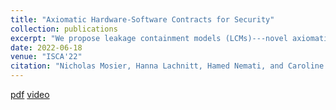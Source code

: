 ```yaml
---
title: "Axiomatic Hardware-Software Contracts for Security"
collection: publications
excerpt: "We propose leakage containment models (LCMs)---novel axiomatic security contracts which support formally reasoning about the security guarantees of programs when they run on particular microarchitectures. Our core contribution is an axiomatic vocabulary for formalizing LCMs, derived from the established axiomatic vocabulary for formalizing processor memory consistency models. Using this vocabulary, we formalize microarchitectural leakage---focusing on leakage through hardware memory systems---so that it can be automatically detected in programs and provide a taxonomy for classifying said leakage by severity. To illustrate the efficacy of LCMs, we first demonstrate that our leakage definition faithfully captures a sampling of (transient and non-transient) microarchitectural attacks from the literature. Second, we develop a static analysis tool based on LCMs which automatically identifies Spectre vulnerabilities in programs and scales to analyze real-world crypto-libraries."
date: 2022-06-18
venue: "ISCA'22"
citation: "Nicholas Mosier, Hanna Lachnitt, Hamed Nemati, and Caroline Trippel. Axiomatic hardware-software contracts for security. In Proceedings of the 49th Annual International Symposium on Computer Architecture, ISCA ’22, page 72–86, New York, NY, USA, 2022. Association for Computing Machinery. https://doi.org/10.1145/3470496.3527412"
---
```

[pdf](/files/lcms.pdf)
[video](https://www.youtube.com/watch?v=Kb0XO9OE0SA)
